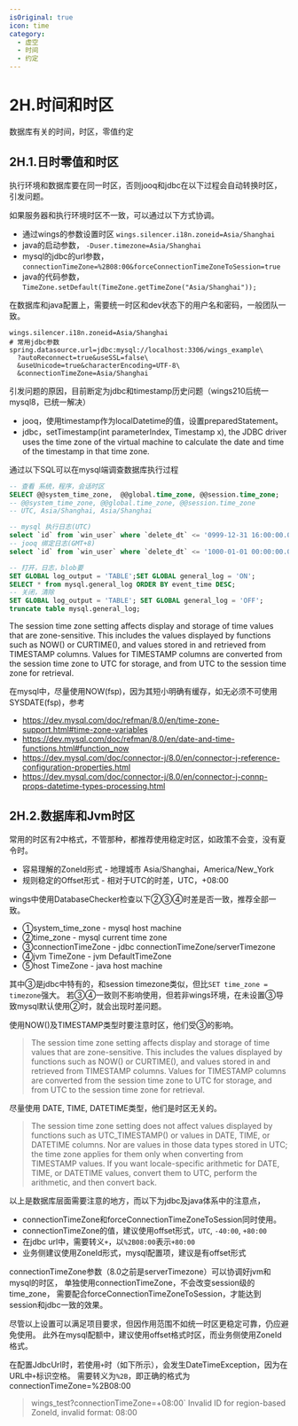 ```yaml
---
isOriginal: true
icon: time
category:
  - 虚空
  - 时间
  - 约定
---
```


# 2H.时间和时区

数据库有关的时间，时区，零值约定

## 2H.1.日时零值和时区

执行环境和数据库要在同一时区，否则jooq和jdbc在以下过程会自动转换时区，引发问题。

如果服务器和执行环境时区不一致，可以通过以下方式协调。

* 通过wings的参数设置时区 `wings.silencer.i18n.zoneid=Asia/Shanghai`
* java的启动参数， `-Duser.timezone=Asia/Shanghai`
* mysql的jdbc的url参数， `connectionTimeZone=%2B08:00&forceConnectionTimeZoneToSession=true`
* java的代码参数， `TimeZone.setDefault(TimeZone.getTimeZone("Asia/Shanghai"));`

在数据库和java配置上，需要统一时区和dev状态下的用户名和密码，一般团队一致。

```properties
wings.silencer.i18n.zoneid=Asia/Shanghai
# 常用jdbc参数
spring.datasource.url=jdbc:mysql://localhost:3306/wings_example\
  ?autoReconnect=true&useSSL=false\
  &useUnicode=true&characterEncoding=UTF-8\
  &connectionTimeZone=Asia/Shanghai
```

引发问题的原因，目前断定为jdbc和timestamp历史问题（wings210后统一mysql8，已统一解决）

* jooq，使用timestamp作为localDatetime的值，设置preparedStatement。
* jdbc，setTimestamp(int parameterIndex, Timestamp x),
  the JDBC driver uses the time zone of the virtual machine
  to calculate the date and time of the timestamp in that time zone.

通过以下SQL可以在mysql端调查数据库执行过程

```sql
-- 查看 系统，程序，会话时区
SELECT @@system_time_zone,  @@global.time_zone, @@session.time_zone;
-- @@system_time_zone, @@global.time_zone, @@session.time_zone
-- UTC, Asia/Shanghai, Asia/Shanghai

-- mysql 执行日志(UTC)
select `id` from `win_user` where `delete_dt` <= '0999-12-31 16:00:00.0';
-- jooq 绑定日志(GMT+8)
select `id` from `win_user` where `delete_dt` <= '1000-01-01 00:00:00.0';

-- 打开，日志，blob要
SET GLOBAL log_output = 'TABLE';SET GLOBAL general_log = 'ON';
SELECT * from mysql.general_log ORDER BY event_time DESC;
-- 关闭，清除
SET GLOBAL log_output = 'TABLE'; SET GLOBAL general_log = 'OFF';
truncate table mysql.general_log;
```

The session time zone setting affects display and storage of time values that are zone-sensitive.
This includes the values displayed by functions such as NOW() or CURTIME(),
and values stored in and retrieved from TIMESTAMP columns. Values for TIMESTAMP columns are converted
from the session time zone to UTC for storage, and from UTC to the session time zone for retrieval.

在mysql中，尽量使用NOW(fsp)，因为其短小明确有缓存，如无必须不可使用SYSDATE(fsp)，参考

* <https://dev.mysql.com/doc/refman/8.0/en/time-zone-support.html#time-zone-variables>
* <https://dev.mysql.com/doc/refman/8.0/en/date-and-time-functions.html#function_now>
* <https://dev.mysql.com/doc/connector-j/8.0/en/connector-j-reference-configuration-properties.html>
* <https://dev.mysql.com/doc/connector-j/8.0/en/connector-j-connp-props-datetime-types-processing.html>

## 2H.2.数据库和Jvm时区

常用的时区有2中格式，不管那种，都推荐使用稳定时区，如政策不会变，没有夏令时。

* 容易理解的ZoneId形式 - 地理城市 Asia/Shanghai，America/New_York
* 规则稳定的Offset形式 - 相对于UTC的时差，UTC，+08:00

wings中使用DatabaseChecker检查以下②③④时差是否一致，推荐全部一致。

* ①system_time_zone - mysql host machine
* ②time_zone - mysql current time zone
* ③connectionTimeZone - jdbc connectionTimeZone/serverTimezone
* ④jvm TimeZone - jvm DefaultTimeZone
* ⑤host TimeZone - java host machine

其中③是jdbc中特有的，和session timezone类似，但比`SET time_zone = timezone`强大。
若③④一致则不影响使用，但若非wings环境，在未设置③导致mysql默认使用②时，就会出现时差问题。

使用NOW()及TIMESTAMP类型时要注意时区，他们受③的影响。

> The session time zone setting affects display and storage of time values that are zone-sensitive.
> This includes the values displayed by functions such as NOW() or CURTIME(),
> and values stored in and retrieved from TIMESTAMP columns.
> Values for TIMESTAMP columns are converted from the session time zone to UTC for storage,
> and from UTC to the session time zone for retrieval.

尽量使用 DATE, TIME, DATETIME类型，他们是时区无关的。

> The session time zone setting does not affect values displayed by functions such as UTC_TIMESTAMP()
> or values in DATE, TIME, or DATETIME columns. Nor are values in those data types stored in UTC;
> the time zone applies for them only when converting from TIMESTAMP values.
> If you want locale-specific arithmetic for DATE, TIME, or DATETIME values,
> convert them to UTC, perform the arithmetic, and then convert back.

以上是数据库层面需要注意的地方，而以下为jdbc及java体系中的注意点，

* connectionTimeZone和forceConnectionTimeZoneToSession同时使用。
* connectionTimeZone的值，建议使用offset形式，`UTC`, `-40:00`, `+80:00`
* 在jdbc url中，需要转义`+`，以`%2B08:00`表示`+80:00`
* 业务侧建议使用ZoneId形式，mysql配置项，建议是有offset形式

connectionTimeZone参数（8.0之前是serverTimezone）可以协调好jvm和mysql的时区，
单独使用connectionTimeZone，不会改变session级的time_zone，
需要配合forceConnectionTimeZoneToSession，才能达到session和jdbc一致的效果。

尽管以上设置可以满足项目要求，但因作用范围不如统一时区更稳定可靠，仍应避免使用。
此外在mysql配额中，建议使用offset格式时区，而业务侧使用ZoneId格式。

在配置JdbcUrl时，若使用`+`时（如下所示），会发生DateTimeException，因为在URL中`+`标识空格。
需要转义为`%2B`，即正确的格式为connectionTimeZone=%2B08:00

>wings_test?connectionTimeZone=+08:00`
>Invalid ID for region-based ZoneId, invalid format:  08:00
